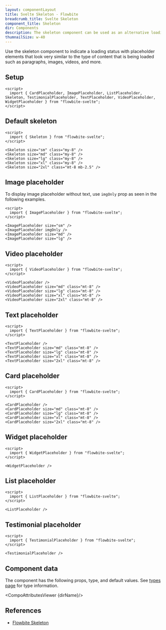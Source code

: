```yaml
---
layout: componentLayout
title: Svelte Skeleton - Flowbite
breadcrumb_title: Svelte Skeleton
component_title: Skeleton
dir: Components
description: The skeleton component can be used as an alternative loading indicator to the spinner by mimicking the content that will be loaded such as text, images, or video
thumnailSize: w-40
---
```


<script>
  import { CompoAttributesViewer, GitHubCompoLinks, toKebabCase } from '../../utils'
  import { P, A } from '$lib'
  const dirName = toKebabCase(component_title)
</script>

Use the skeleton component to indicate a loading status with placeholder elements that look very similar to the type of content that is being loaded such as paragraphs, images, videos, and more.

## Setup

```svelte example hideOutput
<script>
  import { CardPlaceholder, ImagePlaceholder, ListPlaceholder, Skeleton, TestimonialPlaceholder, TextPlaceholder, VideoPlaceholder, WidgetPlaceholder } from "flowbite-svelte";
</script>
```

## Default skeleton

```svelte example
<script>
  import { Skeleton } from "flowbite-svelte";
</script>

<Skeleton size="sm" class="my-8" />
<Skeleton size="md" class="my-8" />
<Skeleton size="lg" class="my-8" />
<Skeleton size="xl" class="my-8" />
<Skeleton size="2xl" class="mt-8 mb-2.5" />
```

## Image placeholder

To display image placeholder without text, use `imgOnly` prop as seen in the following examples.

```svelte example class="flex flex-col gap-8"
<script>
  import { ImagePlaceholder } from "flowbite-svelte";
</script>

<ImagePlaceholder size="sm" />
<ImagePlaceholder imgOnly />
<ImagePlaceholder size="md" />
<ImagePlaceholder size="lg" />
```

## Video placeholder

```svelte example
<script>
  import { VideoPlaceholder } from "flowbite-svelte";
</script>

<VideoPlaceholder />
<VideoPlaceholder size="md" class="mt-8" />
<VideoPlaceholder size="lg" class="mt-8" />
<VideoPlaceholder size="xl" class="mt-8" />
<VideoPlaceholder size="2xl" class="mt-8" />
```

## Text placeholder

```svelte example
<script>
  import { TextPlaceholder } from "flowbite-svelte";
</script>

<TextPlaceholder />
<TextPlaceholder size="md" class="mt-8" />
<TextPlaceholder size="lg" class="mt-8" />
<TextPlaceholder size="xl" class="mt-8" />
<TextPlaceholder size="2xl" class="mt-8" />
```

## Card placeholder

```svelte example
<script>
  import { CardPlaceholder } from "flowbite-svelte";
</script>

<CardPlaceholder />
<CardPlaceholder size="md" class="mt-8" />
<CardPlaceholder size="lg" class="mt-8" />
<CardPlaceholder size="xl" class="mt-8" />
<CardPlaceholder size="2xl" class="mt-8" />
```

## Widget placeholder

```svelte example
<script>
  import { WidgetPlaceholder } from "flowbite-svelte";
</script>

<WidgetPlaceholder />
```

## List placeholder

```svelte example
<script>
  import { ListPlaceholder } from "flowbite-svelte";
</script>

<ListPlaceholder />
```

## Testimonial placeholder

```svelte example
<script>
  import { TestimonialPlaceholder } from "flowbite-svelte";
</script>

<TestimonialPlaceholder />
```

## Component data

The component has the following props, type, and default values. See [types page](/docs/pages/typescript) for type information.

<CompoAttributesViewer {dirName}/>

## References

- [Flowbite Skeleton](https://flowbite.com/docs/components/sidebar/)

<GitHubCompoLinks />
